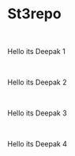 # St3repo


<br>
<p>Hello its Deepak 1</p>
<br>
<p>Hello its Deepak 2</p>
<br>
<p>Hello its Deepak 3</p>
<br>
<p>Hello its Deepak 4</p>